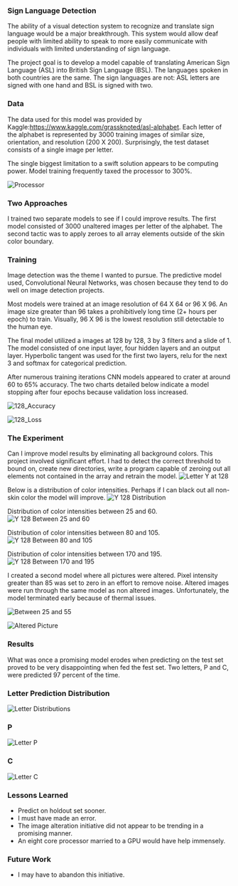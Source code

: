 ### Sign Language Detection

The ability of a visual detection system to recognize and translate sign language would be a major breakthrough. This system would allow deaf people with limited ability to speak to more easily communicate with individuals with limited understanding of sign language.

The project goal is to develop a model capable of translating American Sign Language (ASL) into British Sign Language (BSL).  The languages spoken in both countries are the same.  The sign languages are not: ASL letters are signed with one hand and BSL is signed with two.

### Data

The data used for this model was provided by Kaggle:https://www.kaggle.com/grassknoted/asl-alphabet.  Each letter of the alphabet is represented by 3000 training images of similar size, orientation, and resolution (200 X 200).  Surprisingly, the test dataset consists of a single image per letter.

The single biggest limitation to a swift solution appears to be computing power.  Model training frequently taxed the processor to 300%.

![Processor](Processor.png)

### Two Approaches

I trained two separate models to see if I could improve results.  The first model consisted of 3000 unaltered images per letter of the alphabet.  The second tactic was to apply zeroes to all array elements outside of the skin color boundary.

### Training

Image detection was the theme I wanted to pursue.  The predictive model used, Convolutional Neural Networks, was chosen because they tend to do well on image detection projects.  

Most models were trained at an image resolution of 64 X 64 or 96 X 96.  An image size greater than 96 takes a prohibitively long time (2+ hours per epoch) to train.  Visually, 96 X 96 is the lowest resolution still detectable to the human eye.

The final model utilized a images at 128 by 128, 3 by 3 filters and a slide of 1.  The model consisted of one input layer, four hidden layers and an output layer.  Hyperbolic tangent was used for the first two layers, relu for the next 3 and softmax for categorical prediction.

After numerous training iterations CNN models appeared to crater at around 60 to 65% accuracy.  The two charts detailed below indicate a model stopping after four epochs because validation loss increased.

![128_Accuracy](128_Accuracy.png)

![128_Loss](128_Loss.png)

### The Experiment

Can I improve model results by eliminating all background colors.  This project involved significant effort.  I had to detect the correct threshold to bound on, create new directories, write a program capable of zeroing out all elements not contained in the array and retrain the model.
![Letter Y at 128](Y128.png)

Below is a distribution of color intensities.  Perhaps if I can black out all non-skin color the model will improve.
![Y 128 Distribution](Y_128_Dist.png)

Distribution of color intensities between 25 and 60.
![Y 128 Between 25 and 60](Y128_25_60.png)

Distribution of color intensities between 80 and 105.
![Y 128 Between 80 and 105](Y_128_80_105.png)

Distribution of color intensities between 170 and 195.
![Y 128 Between 170 and 195](Y_128_170_195.png)

I created a second model where all pictures were altered.  Pixel intensity greater than 85 was set to zero in an effort to remove noise.  Altered images were run through the same model as non altered images.  Unfortunately, the model terminated early because of thermal issues.

![Between 25 and 55](25_55_2.png)


![Altered Picture](A371.png)

### Results

What was once a promising model erodes when predicting on the test set proved to be very disappointing when fed the fest set.  Two letters, P and C, were predicted 97 percent of the time.

### Letter Prediction Distribution

![Letter Distributions](Letter_Dist.png)

### P

![Letter P](P3.png)

### C

![Letter C](C111.png)

### Lessons Learned

* Predict on holdout set sooner.
* I must have made an error.
* The image alteration initiative did not appear to be trending in a promising manner.
* An eight core processor married to a GPU would have help immensely.

### Future Work

* I may have to abandon this initiative.
